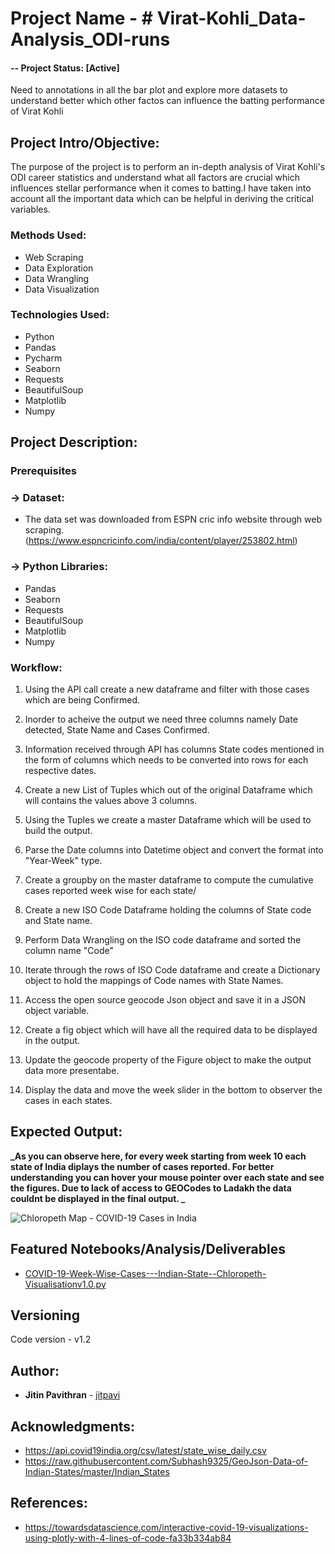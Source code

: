 # Project Name - # Virat-Kohli_Data-Analysis_ODI-runs

#### -- Project Status: [Active]
Need to annotations in all the bar plot and explore more datasets to understand better which other factos can influence the batting performance of Virat Kohli

## Project Intro/Objective:
The purpose of the project is to perform an in-depth analysis of Virat Kohli's ODI career statistics and understand what all factors are crucial which influences stellar performance when it comes to batting.I have taken into account all the important data which can be helpful in deriving the critical variables.

### Methods Used:
* Web Scraping
* Data Exploration
* Data Wrangling
* Data Visualization

### Technologies Used:
* Python
* Pandas
* Pycharm
* Seaborn
* Requests
* BeautifulSoup
* Matplotlib
* Numpy

## Project Description:

### Prerequisites
  ### -> Dataset:
  * The data set was downloaded from ESPN cric info website through web scraping.              (https://www.espncricinfo.com/india/content/player/253802.html)
  
  ### -> Python Libraries:
  * Pandas
  * Seaborn
  * Requests
  * BeautifulSoup
  * Matplotlib
  * Numpy

### Workflow:
1. Using the API call create a new dataframe and filter with those cases which are being Confirmed.
2. Inorder to acheive the output we need three columns namely Date detected, State Name and Cases Confirmed.
3. Information received through API has columns State codes mentioned in the form of columns which needs to be converted into rows for each respective dates.
4. Create a new List of Tuples which out of the original Dataframe which will contains the values above 3 columns.
5. Using the Tuples we create a master Dataframe which will be used to build the output.
6. Parse the Date columns into Datetime object and convert the format into "Year-Week" type.
7. Create a groupby on the master dataframe to compute the cumulative cases reported week wise for each state/
8. Create a new  ISO Code Dataframe holding the columns of State code and State name.
9. Perform Data Wrangling on the ISO code dataframe and sorted the column name "Code"
10. Iterate through the rows of ISO Code dataframe and create a Dictionary object to hold the mappings of Code names with State Names.

12. Access the open source geocode Json object and save it in a JSON object variable.

12. Create a fig object which will have all the required data to be displayed in the output.

13. Update the geocode property of the Figure object to make the output data more presentabe.
14. Display the data and move the week slider in the bottom to observer the cases in each states.


## Expected Output:
**_As you can observe here, for every week starting from week 10 each state of India diplays the number of cases reported.
For better understanding you can hover your mouse pointer over each state and see the figures.
Due to lack of access to GEOCodes to Ladakh the data couldnt be displayed in the final output.
_**

 ![Chloropeth Map - COVID-19 Cases in India](https://github.com/jitpavi/COVID-19-Week-Wise-Cases---Indian-State--Chloropeth-Visualisation/blob/master/Chloropeth%20Map%20-%20COVID-19%20Cases%20in%20India.JPG)

## Featured Notebooks/Analysis/Deliverables
* [COVID-19-Week-Wise-Cases---Indian-State--Chloropeth-Visualisationv1.0.py](https://github.com/jitpavi/COVID-19-Week-Wise-Cases---Indian-State--Chloropeth-Visualisation/blob/master/COVID-19-Week-Wise-Cases---Indian-State--Chloropeth-Visualisation%20v1.0.py)

## Versioning
Code version - v1.2

## Author:

* **Jitin Pavithran** - [jitpavi](https://github.com/jitpavi)

## Acknowledgments:

* https://api.covid19india.org/csv/latest/state_wise_daily.csv
*	https://raw.githubusercontent.com/Subhash9325/GeoJson-Data-of-Indian-States/master/Indian_States


## References:

* https://towardsdatascience.com/interactive-covid-19-visualizations-using-plotly-with-4-lines-of-code-fa33b334ab84
